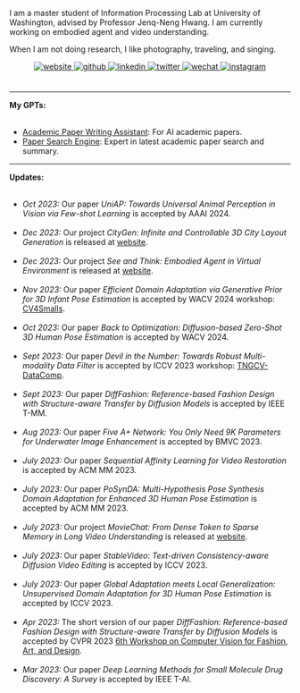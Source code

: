 I am a master student of Information Processing Lab at University of Washington, advised by Professor Jenq-Neng Hwang. I am currently working on embodied agent and video understanding.

When I am not doing research, I like photography, traveling, and singing.

<div align="center">
<a href="https://rese1f.github.io/" target="_blank">
<img src=https://img.shields.io/badge/home-%239cf.svg?&style=for-the-badge&logo=github&logoColor=white alt=website style="margin-bottom: 5px;" />
</a>
<a href="https://github.com/rese1f" target="_blank">
<img src=https://img.shields.io/badge/github-%2324292e.svg?&style=for-the-badge&logo=github&logoColor=white alt=github style="margin-bottom: 5px;" />
</a>
<a href="https://linkedin.com/in/wenhao-chai-658274238/" target="_blank">
<img src=https://img.shields.io/badge/linkedin-%231E77B5.svg?&style=for-the-badge&logo=linkedin&logoColor=white alt=linkedin style="margin-bottom: 5px;" />
</a>
<a href="https://twitter.com/re5e1f" target="_blank">
<img src=https://img.shields.io/badge/twitter-%232E87FB.svg?&style=for-the-badge&logo=twitter&logoColor=white alt=twitter style="margin-bottom: 5px;" />
 <a href="./src/wechat.jpg" target="_blank">
<img src=https://img.shields.io/badge/wechat-%a3c62b.svg?&style=for-the-badge&logo=wechat&logoColor=white alt=wechat style="margin-bottom: 5px;" />
</a>  
<a href="https://www.instagram.com/rese1f/" target="_blank">
<img src=https://img.shields.io/badge/instagram-e1306c.svg?&style=for-the-badge&logo=instagram&logoColor=white alt=instagram style="margin-bottom: 5px;" />
</a>  
</div>

<br>

<hr style="height:2px;border-width:0;color:gray;background-color:gray">
<b><i class="fa-solid fa-pen-to-square" style="font-size:24px"></i> My GPTs:</b><br><br>

- [Academic Paper Writing Assistant](https://chat.openai.com/g/g-3JjMSVsuP-academic-paper-writing-assistant): For AI academic papers.
- [Paper Search Engine](https://chat.openai.com/g/g-9v5gHG9Bo-paper-search-engine): Expert in latest academic paper search and summary.

<hr style="height:2px;border-width:0;color:gray;background-color:gray">
<b><i class="fa-solid fa-pen-to-square" style="font-size:24px"></i> Updates:</b><br><br>

<ul>

<li><i>Oct 2023:</i> <i class="fa-regular fa-note-sticky" style="font-size:20px"></i> Our paper <i>UniAP: Towards Universal Animal Perception in Vision via Few-shot Learning
</i> is accepted by AAAI 2024.
	</li><br>

<li><i>Dec 2023:</i> <i class="fa-regular fa-copy" style="font-size:20px"></i> Our project <i>CityGen: Infinite and Controllable 3D City Layout Generation</i> is released at <a href="https://rese1f.github.io/CityGen/">website</a>.
	</li><br>

<li><i>Dec 2023:</i> <i class="fa-regular fa-copy" style="font-size:20px"></i> Our project <i>See and Think: Embodied Agent in Virtual Environment</i> is released at <a href="https://rese1f.github.io/STEVE/">website</a>.
	</li><br>

<li><i>Nov 2023:</i> <i class="fa-regular fa-note-sticky" style="font-size:20px"></i> Our paper <i>Efficient Domain Adaptation via Generative Prior for 3D Infant Pose Estimation</i> is accepted by WACV 2024 workshop: <a href="https://cv4smalls.sites.northeastern.edu/">CV4Smalls</a>.
	</li><br>

<li><i>Oct 2023:</i> <i class="fa-regular fa-note-sticky" style="font-size:20px"></i> Our paper <i>Back to Optimization: Diffusion-based Zero-Shot 3D Human Pose Estimation</i> is accepted by WACV 2024.
	</li><br>

<li><i>Sept 2023:</i> <i class="fa-regular fa-note-sticky" style="font-size:20px"></i> Our paper <i>Devil in the Number: Towards Robust Multi-modality Data Filter</i> is accepted by ICCV 2023 workshop: <a href="https://www.datacomp.ai/">TNGCV-DataComp</a>.
	</li><br>

<li><i>Sept 2023:</i> <i class="fa-regular fa-note-sticky" style="font-size:20px"></i> Our paper <i>DiffFashion: Reference-based Fashion Design with Structure-aware Transfer by Diffusion Models</i> is accepted by IEEE T-MM.
	</li><br>
 
<li><i>Aug 2023:</i> <i class="fa-regular fa-note-sticky" style="font-size:20px"></i> Our paper <i>Five A+ Network: You Only Need 9K Parameters for Underwater Image Enhancement</i> is accepted by BMVC 2023.
	</li><br>
 
<li><i>July 2023:</i> <i class="fa-regular fa-note-sticky" style="font-size:20px"></i> Our paper <i>Sequential Affinity Learning for Video Restoration</i> is accepted by ACM MM 2023.
	</li><br>

<li><i>July 2023:</i> <i class="fa-regular fa-note-sticky" style="font-size:20px"></i> Our paper <i>PoSynDA: Multi-Hypothesis Pose Synthesis Domain Adaptation for Enhanced 3D Human Pose Estimation</i> is accepted by ACM MM 2023.
	</li><br>

<li><i>July 2023:</i> <i class="fa-regular fa-copy" style="font-size:20px"></i> Our project <i>MovieChat: From Dense Token to Sparse Memory in Long Video Understanding</i> is released at <a href="https://rese1f.github.io/MovieChat/">website</a>.
	</li><br>

<li><i>July 2023:</i> <i class="fa-regular fa-note-sticky" style="font-size:20px"></i> Our paper <i>StableVideo: Text-driven Consistency-aware Diffusion Video Editing</i> is accepted by ICCV 2023.
	</li><br>

<li><i>July 2023:</i> <i class="fa-regular fa-note-sticky" style="font-size:20px"></i> Our paper <i>Global Adaptation meets Local Generalization: Unsupervised Domain Adaptation for 3D Human Pose Estimation</i> is accepted by ICCV 2023.
	</li><br>

<li><i>Apr 2023:</i> <i class="fa-regular fa-note-sticky" style="font-size:20px"></i> The short version of our paper <i>DiffFashion: Reference-based Fashion Design with Structure-aware Transfer by Diffusion Models</i> is accepted by CVPR 2023 <a href="http://conferences.visionbib.com/2023/cvpr-cvfad-6-23-call.html">6th Workshop on Computer Vision for Fashion, Art, and Design</a>.
	</li><br>

<li><i>Mar 2023:</i> <i class="fa-regular fa-note-sticky" style="font-size:20px"></i> Our paper <i>Deep Learning Methods for Small Molecule Drug Discovery: A Survey</i> is accepted by IEEE T-AI.
	</li><br>

</ul>
